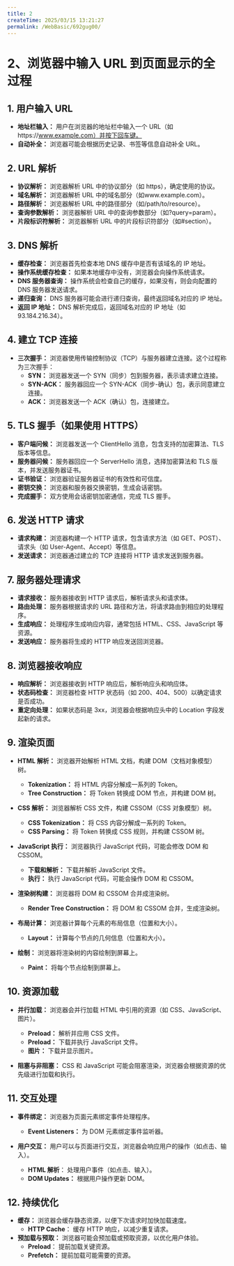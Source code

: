 ```yaml
---
title: 2
createTime: 2025/03/15 13:21:27
permalink: /WebBasic/692gug00/
---
```

# 2、浏览器中输入 URL 到页面显示的全过程

## 1. 用户输入 URL

- **地址栏输入：** 用户在浏览器的地址栏中输入一个 URL（如https://www.example.com）并按下回车键。
- **自动补全：** 浏览器可能会根据历史记录、书签等信息自动补全 URL。

## 2. URL 解析

- **协议解析：** 浏览器解析 URL 中的协议部分（如 https），确定使用的协议。
- **域名解析：** 浏览器解析 URL 中的域名部分（如www.example.com）。
- **路径解析：** 浏览器解析 URL 中的路径部分（如/path/to/resource）。
- **查询参数解析：** 浏览器解析 URL 中的查询参数部分（如?query=param）。
- **片段标识符解析：** 浏览器解析 URL 中的片段标识符部分（如#section）。

## 3. DNS 解析

- **缓存检查：** 浏览器首先检查本地 DNS 缓存中是否有该域名的 IP 地址。
- **操作系统缓存检查：** 如果本地缓存中没有，浏览器会向操作系统请求。
- **DNS 服务器查询：** 操作系统会检查自己的缓存，如果没有，则会向配置的 DNS 服务器发送请求。
- **递归查询：** DNS 服务器可能会进行递归查询，最终返回域名对应的 IP 地址。
- **返回 IP 地址：** DNS 解析完成后，返回域名对应的 IP 地址（如 93.184.216.34）。

## 4. 建立 TCP 连接

- **三次握手：** 浏览器使用传输控制协议（TCP）与服务器建立连接。这个过程称为三次握手：
  - **SYN：** 浏览器发送一个 SYN（同步）包到服务器，表示请求建立连接。
  - **SYN-ACK：** 服务器回应一个 SYN-ACK（同步-确认）包，表示同意建立连接。
  - **ACK：** 浏览器发送一个 ACK（确认）包，连接建立。

## 5. TLS 握手（如果使用 HTTPS）

- **客户端问候：** 浏览器发送一个 ClientHello 消息，包含支持的加密算法、TLS 版本等信息。
- **服务器问候：** 服务器回应一个 ServerHello 消息，选择加密算法和 TLS 版本，并发送服务器证书。
- **证书验证：** 浏览器验证服务器证书的有效性和可信度。
- **密钥交换：** 浏览器和服务器交换密钥，生成会话密钥。
- **完成握手：** 双方使用会话密钥加密通信，完成 TLS 握手。

## 6. 发送 HTTP 请求

- **请求构建：** 浏览器构建一个 HTTP 请求，包含请求方法（如 GET、POST）、请求头（如 User-Agent、Accept）等信息。
- **发送请求：** 浏览器通过建立的 TCP 连接将 HTTP 请求发送到服务器。

## 7. 服务器处理请求

- **请求接收：** 服务器接收到 HTTP 请求后，解析请求头和请求体。
- **路由处理：** 服务器根据请求的 URL 路径和方法，将请求路由到相应的处理程序。
- **生成响应：** 处理程序生成响应内容，通常包括 HTML、CSS、JavaScript 等资源。
- **发送响应：** 服务器将生成的 HTTP 响应发送回浏览器。

## 8. 浏览器接收响应

- **响应解析：** 浏览器接收到 HTTP 响应后，解析响应头和响应体。
- **状态码检查：** 浏览器检查 HTTP 状态码（如 200、404、500）以确定请求是否成功。
- **重定向处理：** 如果状态码是 3xx，浏览器会根据响应头中的 Location 字段发起新的请求。

## 9. 渲染页面

- **HTML 解析：** 浏览器开始解析 HTML 文档，构建 DOM（文档对象模型）树。

  - **Tokenization：** 将 HTML 内容分解成一系列的 Token。
  - **Tree Construction：** 将 Token 转换成 DOM 节点，并构建 DOM 树。

- **CSS 解析：** 浏览器解析 CSS 文件，构建 CSSOM（CSS 对象模型）树。

  - **CSS Tokenization：** 将 CSS 内容分解成一系列的 Token。
  - **CSS Parsing：** 将 Token 转换成 CSS 规则，并构建 CSSOM 树。

- **JavaScript 执行：** 浏览器执行 JavaScript 代码，可能会修改 DOM 和 CSSOM。

  - **下载和解析：** 下载并解析 JavaScript 文件。
  - **执行：** 执行 JavaScript 代码，可能会操作 DOM 和 CSSOM。

- **渲染树构建：** 浏览器将 DOM 和 CSSOM 合并成渲染树。

  - **Render Tree Construction：** 将 DOM 和 CSSOM 合并，生成渲染树。

- **布局计算：** 浏览器计算每个元素的布局信息（位置和大小）。

  - **Layout：** 计算每个节点的几何信息（位置和大小）。

- **绘制：** 浏览器将渲染树的内容绘制到屏幕上。

  - **Paint：** 将每个节点绘制到屏幕上。

## 10. 资源加载

- **并行加载：** 浏览器会并行加载 HTML 中引用的资源（如 CSS、JavaScript、图片）。

  - **Preload：** 解析并应用 CSS 文件。
  - **Preload：** 下载并执行 JavaScript 文件。
  - **图片：** 下载并显示图片。

- **阻塞与非阻塞：** CSS 和 JavaScript 可能会阻塞渲染，浏览器会根据资源的优先级进行加载和执行。

## 11. 交互处理

- **事件绑定：** 浏览器为页面元素绑定事件处理程序。

  - **Event Listeners：** 为 DOM 元素绑定事件监听器。

- **用户交互：** 用户可以与页面进行交互，浏览器会响应用户的操作（如点击、输入）。

  - **HTML 解析**： 处理用户事件（如点击、输入）。
  - **DOM Updates：** 根据用户操作更新 DOM。

## 12. 持续优化

- **缓存：** 浏览器会缓存静态资源，以便下次请求时加快加载速度。
  - **HTTP Cache**： 缓存 HTTP 响应，以减少重复请求。
- **预加载与预取：** 浏览器可能会预加载或预取资源，以优化用户体验。
  - **Preload**： 提前加载关键资源。
  - **Prefetch：** 提前加载可能需要的资源。
